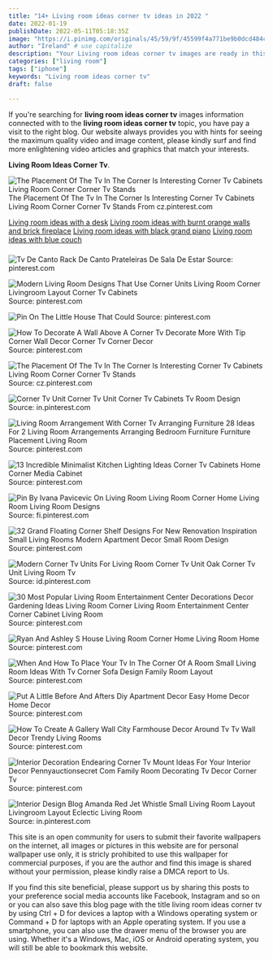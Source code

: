 ```yaml
---
title: "14+ Living room ideas corner tv ideas in 2022 "
date: 2022-01-19
publishDate: 2022-05-11T05:18:35Z
image: "https://i.pinimg.com/originals/45/59/9f/45599f4a771be9b0dcd484cd3be8d57b.jpg"
author: "Ireland" # use capitalize
description: "Your Living room ideas corner tv images are ready in this website. Living room ideas corner tv are a topic that is being searched for and liked by netizens today. You can Find and Download the Living room ideas corner tv files here. Get all free photos."
categories: ["living room"]
tags: ["iphone"]
keywords: "Living room ideas corner tv"
draft: false

---
```


If you're searching for **living room ideas corner tv** images information connected with to the **living room ideas corner tv** topic, you have pay a visit to the right  blog.  Our website always  provides you with  hints  for seeing  the maximum  quality video and image  content, please kindly surf and find more enlightening video articles and graphics  that match your interests.

**Living Room Ideas Corner Tv**. 

![The Placement Of The Tv In The Corner Is Interesting Corner Tv Cabinets Living Room Corner Corner Tv Stands](https://i.pinimg.com/originals/cf/15/d0/cf15d0d9bd117ff8c3853bffd85e5a0d.jpg "The Placement Of The Tv In The Corner Is Interesting Corner Tv Cabinets Living Room Corner Corner Tv Stands")
The Placement Of The Tv In The Corner Is Interesting Corner Tv Cabinets Living Room Corner Corner Tv Stands From cz.pinterest.com

[Living room ideas with a desk](/living-room-ideas-with-a-desk/)
[Living room ideas with burnt orange walls and brick fireplace](/living-room-ideas-with-burnt-orange-walls-and-brick-fireplace/)
[Living room ideas with black grand piano](/living-room-ideas-with-black-grand-piano/)
[Living room ideas with blue couch](/living-room-ideas-with-blue-couch/)



### 

 


![Tv De Canto Rack De Canto Prateleiras De Sala De Estar](https://i.pinimg.com/originals/0b/63/4d/0b634d502d94247580e1161fc6168d1c.jpg "Tv De Canto Rack De Canto Prateleiras De Sala De Estar")
Source: pinterest.com

 

![Modern Living Room Designs That Use Corner Units Living Room Corner Livingroom Layout Corner Tv Cabinets](https://i.pinimg.com/564x/d6/c9/56/d6c956555f5d876a8ad1a5a97d9d6eb9--tv-in-corner-corner-tv-stands.jpg "Modern Living Room Designs That Use Corner Units Living Room Corner Livingroom Layout Corner Tv Cabinets")
Source: pinterest.com

 

![Pin On The Little House That Could](https://i.pinimg.com/originals/6d/a1/0d/6da10d613b31eec0b78f5fe73f11ed9b.jpg "Pin On The Little House That Could")
Source: pinterest.com

 

![How To Decorate A Wall Above A Corner Tv Decorate More With Tip Corner Wall Decor Corner Tv Corner Decor](https://i.pinimg.com/736x/22/78/34/227834b2ee2a63cc4bfa0b9f2ac80bfb.jpg "How To Decorate A Wall Above A Corner Tv Decorate More With Tip Corner Wall Decor Corner Tv Corner Decor")
Source: pinterest.com

 

![The Placement Of The Tv In The Corner Is Interesting Corner Tv Cabinets Living Room Corner Corner Tv Stands](https://i.pinimg.com/originals/cf/15/d0/cf15d0d9bd117ff8c3853bffd85e5a0d.jpg "The Placement Of The Tv In The Corner Is Interesting Corner Tv Cabinets Living Room Corner Corner Tv Stands")
Source: cz.pinterest.com

 

![Corner Tv Unit Corner Tv Unit Corner Tv Cabinets Tv Room Design](https://i.pinimg.com/originals/6e/a6/06/6ea606d2856473b187f2b318f4b481b6.jpg "Corner Tv Unit Corner Tv Unit Corner Tv Cabinets Tv Room Design")
Source: in.pinterest.com

 

![Living Room Arrangement With Corner Tv Arranging Furniture 28 Ideas For 2 Living Room Arrangements Arranging Bedroom Furniture Furniture Placement Living Room](https://i.pinimg.com/474x/1f/d3/09/1fd3099152238556e5b10b6e7828d89a.jpg "Living Room Arrangement With Corner Tv Arranging Furniture 28 Ideas For 2 Living Room Arrangements Arranging Bedroom Furniture Furniture Placement Living Room")
Source: pinterest.com

 

![13 Incredible Minimalist Kitchen Lighting Ideas Corner Tv Cabinets Home Corner Media Cabinet](https://i.pinimg.com/originals/47/c8/6a/47c86a7810b4fecfa9c60d0db47c4d03.jpg "13 Incredible Minimalist Kitchen Lighting Ideas Corner Tv Cabinets Home Corner Media Cabinet")
Source: pinterest.com

 

![Pin By Ivana Pavicevic On Living Room Living Room Corner Home Living Room Living Room Designs](https://i.pinimg.com/originals/91/96/32/919632c136f8e5edcd1bc089bce2c856.jpg "Pin By Ivana Pavicevic On Living Room Living Room Corner Home Living Room Living Room Designs")
Source: fi.pinterest.com

 

![32 Grand Floating Corner Shelf Designs For New Renovation Inspiration Small Living Rooms Modern Apartment Decor Small Room Design](https://i.pinimg.com/564x/02/bf/f3/02bff383050b27a1fe9ee6290e39e8b7.jpg "32 Grand Floating Corner Shelf Designs For New Renovation Inspiration Small Living Rooms Modern Apartment Decor Small Room Design")
Source: pinterest.com

 

![Modern Corner Tv Units For Living Room Corner Tv Unit Oak Corner Tv Unit Living Room Tv](https://i.pinimg.com/originals/46/b2/bd/46b2bd15943932beb2de0d5f8051fce4.jpg "Modern Corner Tv Units For Living Room Corner Tv Unit Oak Corner Tv Unit Living Room Tv")
Source: id.pinterest.com

 

![30 Most Popular Living Room Entertainment Center Decorations Decor Gardening Ideas Living Room Corner Living Room Entertainment Center Corner Cabinet Living Room](https://i.pinimg.com/736x/cf/c4/d1/cfc4d1b231e243f3e28adbd188f4f422.jpg "30 Most Popular Living Room Entertainment Center Decorations Decor Gardening Ideas Living Room Corner Living Room Entertainment Center Corner Cabinet Living Room")
Source: pinterest.com

 

![Ryan And Ashley S House Living Room Corner Home Living Room Home](https://i.pinimg.com/originals/07/8b/08/078b08ec31cd0c1994bb04329f07572c.jpg "Ryan And Ashley S House Living Room Corner Home Living Room Home")
Source: pinterest.com

 

![When And How To Place Your Tv In The Corner Of A Room Small Living Room Ideas With Tv Corner Sofa Design Family Room Layout](https://i.pinimg.com/originals/6c/18/68/6c18686a485ab057cb6f40902788b6c5.jpg "When And How To Place Your Tv In The Corner Of A Room Small Living Room Ideas With Tv Corner Sofa Design Family Room Layout")
Source: pinterest.com

 

![Put A Little Before And Afters Diy Apartment Decor Easy Home Decor Home Decor](https://i.pinimg.com/originals/0e/22/63/0e2263db642cb3a7864b2af8dd65c677.jpg "Put A Little Before And Afters Diy Apartment Decor Easy Home Decor Home Decor")
Source: pinterest.com

 

![How To Create A Gallery Wall City Farmhouse Decor Around Tv Tv Wall Decor Trendy Living Rooms](https://i.pinimg.com/originals/47/0a/24/470a240e9c50e89e851888e7040718d8.jpg "How To Create A Gallery Wall City Farmhouse Decor Around Tv Tv Wall Decor Trendy Living Rooms")
Source: pinterest.com

 

![Interior Decoration Endearing Corner Tv Mount Ideas For Your Interior Decor Pennyauctionsecret Com Family Room Decorating Tv Decor Corner Tv](https://i.pinimg.com/originals/87/a9/eb/87a9eb74842fb384303e7e0c98d8b145.jpg "Interior Decoration Endearing Corner Tv Mount Ideas For Your Interior Decor Pennyauctionsecret Com Family Room Decorating Tv Decor Corner Tv")
Source: pinterest.com

 

![Interior Design Blog Amanda Red Jet Whistle Small Living Room Layout Livingroom Layout Eclectic Living Room](https://i.pinimg.com/originals/45/59/9f/45599f4a771be9b0dcd484cd3be8d57b.jpg "Interior Design Blog Amanda Red Jet Whistle Small Living Room Layout Livingroom Layout Eclectic Living Room")
Source: in.pinterest.com

 

This site is an open community for users to submit their favorite wallpapers on the internet, all images or pictures in this website are for personal wallpaper use only, it is stricly prohibited to use this wallpaper for commercial purposes, if you are the author and find this image is shared without your permission, please kindly raise a DMCA report to Us.

If you find this site beneficial, please support us by sharing this posts to your preference social media accounts like Facebook, Instagram and so on or you can also save this blog page with the title living room ideas corner tv by using Ctrl + D for devices a laptop with a Windows operating system or Command + D for laptops with an Apple operating system. If you use a smartphone, you can also use the drawer menu of the browser you are using. Whether it's a Windows, Mac, iOS or Android operating system, you will still be able to bookmark this website.
